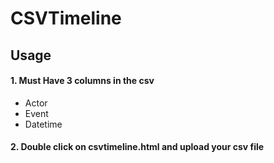 # CSVTimeline
## Usage
#### 1. Must Have 3 columns in the csv
- Actor
- Event
- Datetime
#### 2. Double click on csvtimeline.html and upload your csv file
